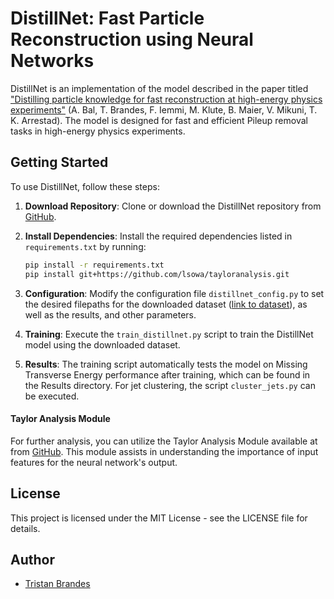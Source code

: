 # DistillNet: Fast Particle Reconstruction using Neural Networks

DistillNet is an implementation of the model described in the paper titled  ["Distilling particle knowledge for fast reconstruction at high-energy physics experiments"](https://doi.org/10.48550/arXiv.2311.12551) (A. Bal, T. Brandes, F. Iemmi, M. Klute, B. Maier, V. Mikuni, T. K. Arrestad). The model is designed for fast and efficient Pileup removal tasks in high-energy physics experiments.

## Getting Started

To use DistillNet, follow these steps:

1. **Download Repository**: Clone or download the DistillNet repository from [GitHub](https://github.com/tbrandes01/distillnet).

2. **Install Dependencies**: Install the required dependencies listed in `requirements.txt` by running:
   ```bash
   pip install -r requirements.txt
   pip install git+https://github.com/lsowa/tayloranalysis.git
    ```
3. **Configuration**: Modify the configuration file ```distillnet_config.py``` to set the desired filepaths for the downloaded dataset ([link to dataset](https://doi.org/10.5281/zenodo.10670183)), as well as the results, and other parameters.

4. **Training**: Execute the ```train_distillnet.py``` script to train the DistillNet model using the downloaded dataset.

5. **Results**: The training script automatically tests the model on Missing Transverse Energy performance after training, which can be found in the Results directory. For jet clustering, the script ```cluster_jets.py``` can be executed. 

#### Taylor Analysis Module
For further analysis, you can utilize the Taylor Analysis Module available at from [GitHub](https://github.com/lsowa/tayloranalysis). This module assists in understanding the importance of input features for the neural network's output.

## License
This project is licensed under the MIT License - see the LICENSE file for details.

## Author
- [Tristan Brandes](https://github.com/tbrandes01)
